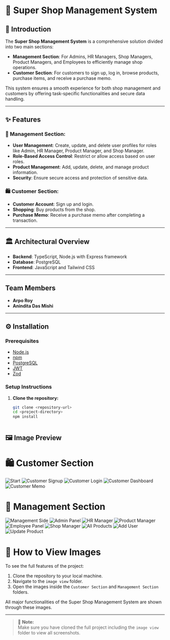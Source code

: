 # 🛒 Super Shop Management System

## 📝 Introduction

The **Super Shop Management System** is a comprehensive solution divided into two main sections:  
- **Management Section**: For Admins, HR Managers, Shop Managers, Product Managers, and Employees to efficiently manage shop operations.
- **Customer Section**: For customers to sign up, log in, browse products, purchase items, and receive a purchase memo.

This system ensures a smooth experience for both shop management and customers by offering task-specific functionalities and secure data handling.

---

## ✨ Features

### 🔧 Management Section:
- **User Management**: Create, update, and delete user profiles for roles like Admin, HR Manager, Product Manager, and Shop Manager.
- **Role-Based Access Control**: Restrict or allow access based on user roles.
- **Product Management**: Add, update, delete, and manage product information.
- **Security**: Ensure secure access and protection of sensitive data.

### 🛍️ Customer Section:
- **Customer Account**: Sign up and login.
- **Shopping**: Buy products from the shop.
- **Purchase Memo**: Receive a purchase memo after completing a transaction.

---

## 🏛️ Architectural Overview

- **Backend**: TypeScript, Node.js with Express framework
- **Database**: PostgreSQL
- **Frontend**: JavaScript and Tailwind CSS

---
##  Team Members
- **Arpo Roy**
- **Anindita Das Mishi**


---

## ⚙️ Installation

### Prerequisites
- [Node.js](https://nodejs.org/)
- [npm](https://www.npmjs.com/)
- [PostgreSQL](https://www.postgresql.org/)
- [JWT](https://jwt.io/)
- [Zod](https://zod.dev/)

### Setup Instructions

1. **Clone the repository:**
   ```bash
   git clone <repository-url>
   cd <project-directory>
   npm install



## 🖼️ Image Preview

# 🛍️ Customer Section

![Start](image%20view/customer%20Section/1.start.png)
![Customer Signup](image%20view/customer%20Section/2.customer_signup.png)
![Customer Login](image%20view/customer%20Section/3.customer_login.png)
![Customer Dashboard](image%20view/customer%20Section/4.customer_dashboard.png)
![Customer Memo](image%20view/customer%20Section/5.customer_memo.png)





# 🔧 Management Section

![Management Side](image%20view/Management%20Section/1.Management_Side.png)
![Admin Panel](image%20view/Management%20Section/3.Admin.png)
![HR Manager](image%20view/Management%20Section/4.hr_Manager.png)
![Product Manager](image%20view/Management%20Section/5.product_manager.png)
![Employee Panel](image%20view/Management%20Section/6.Employee.png)
![Shop Manager](image%20view/Management%20Section/7.shop_manager.png)
![All Products](image%20view/Management%20Section/all_products.png)
![Add User](image%20view/Management%20Section/Add_user.png)
![Update Product](image%20view/Management%20Section/update_product.png)


# 📸 How to View Images

To see the full features of the project:

1. Clone the repository to your local machine.
2. Navigate to the `image view` folder.
3. Open the images inside the `Customer Section` and `Management Section` folders.

All major functionalities of the Super Shop Management System are shown through these images.

---
> 📢 **Note:**  
> Make sure you have cloned the full project including the `image view` folder to view all screenshots.
